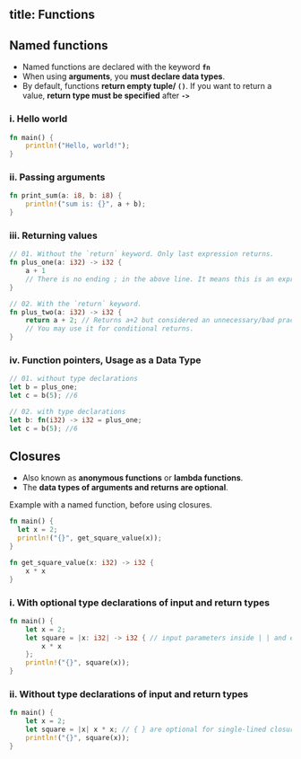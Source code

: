 title: Functions
---

## Named functions

* Named functions are declared with the keyword **`fn`**
* When using **arguments**, you **must declare data types**.
* By default, functions **return empty tuple/ `()`**. If you want to return a value, **return type must be specified** after **`->`**

### i. Hello world

```rust
fn main() {
    println!("Hello, world!");
}
```

### ii. Passing arguments

```rust
fn print_sum(a: i8, b: i8) {
    println!("sum is: {}", a + b);
}
```

### iii. Returning values

```rust
// 01. Without the `return` keyword. Only last expression returns.
fn plus_one(a: i32) -> i32 {
    a + 1
    // There is no ending ; in the above line. It means this is an expression which equals to `return a+1;`
}

// 02. With the `return` keyword.
fn plus_two(a: i32) -> i32 {
    return a + 2; // Returns a+2 but considered an unnecessary/bad practice.
    // You may use it for conditional returns.
}
```

### iv. Function pointers, Usage as a Data Type

```rust
// 01. without type declarations
let b = plus_one;
let c = b(5); //6

// 02. with type declarations
let b: fn(i32) -> i32 = plus_one;
let c = b(5); //6
```


## Closures

* Also known as **anonymous functions** or **lambda functions**.
* The **data types of arguments and returns are optional**.

Example with a named function, before using closures.
```rust
fn main() {
  let x = 2;
  println!("{}", get_square_value(x));
}

fn get_square_value(x: i32) -> i32 {
    x * x
}
```

### i. With optional type declarations of input and return types
```rust
fn main() {
    let x = 2;
    let square = |x: i32| -> i32 { // input parameters inside | | and expression body wrapped within { }
        x * x 
    };
    println!("{}", square(x));
}
```

### ii. Without type declarations of input and return types
```rust
fn main() {
    let x = 2;
    let square = |x| x * x; // { } are optional for single-lined closures
    println!("{}", square(x));
}
```
